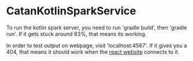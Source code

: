 # CatanKotlinSparkService

To run the kotlin spark server, you need to run 'gradle build', then 'gradle run'. If it gets stuck around 83%, that means its working.

In order to test output on webpage, visit 'localhost:4567'. If it gives you a 404, that means it should work when the [react website](https://github.com/rickettsdev/CatanGameTypescriptPrototype) connects to it.
